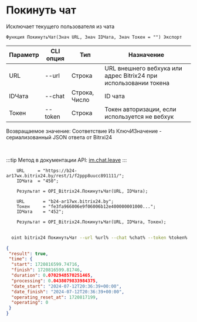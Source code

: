 ﻿---
sidebar_position: 3
---

# Покинуть чат
 Исключает текущего пользователя из чата



`Функция ПокинутьЧат(Знач URL, Знач IDЧата, Знач Токен = "") Экспорт`

  | Параметр | CLI опция | Тип | Назначение |
  |-|-|-|-|
  | URL | --url | Строка | URL внешнего вебхука или адрес Bitrix24 при использовании токена |
  | IDЧата | --chat | Строка, Число | ID чата |
  | Токен | --token | Строка | Токен авторизации, если используется не вебхук |

  
  Возвращаемое значение:   Соответствие Из КлючИЗначение - сериализованный JSON ответа от Bitrxi24

<br/>

:::tip
Метод в документации API: [im.chat.leave](https://dev.1c-bitrix.ru/learning/course/?COURSE_ID=93&LESSON_ID=12101)
:::
<br/>


```bsl title="Пример кода"
    URL     = "https://b24-ar17wx.bitrix24.by/rest/1/f2ppp8uucc891111/";
    IDЧата  = "450";

    Результат = OPI_Bitrix24.ПокинутьЧат(URL, IDЧата);

    URL       = "b24-ar17wx.bitrix24.by";
    Токен     = "fe3fa966006e9f06006b12e400000001000...";
    IDЧата    = "452";

    Результат = OPI_Bitrix24.ПокинутьЧат(URL, IDЧата, Токен);
```



```sh title="Пример команды CLI"
    
  oint bitrix24 ПокинутьЧат --url %url% --chat %chat% --token %token%

```

```json title="Результат"
{
 "result": true,
 "time": {
  "start": 1720816599.74716,
  "finish": 1720816599.81746,
  "duration": 0.0702948570251465,
  "processing": 0.0438079833984375,
  "date_start": "2024-07-12T20:36:39+00:00",
  "date_finish": "2024-07-12T20:36:39+00:00",
  "operating_reset_at": 1720817199,
  "operating": 0
 }
}
```

